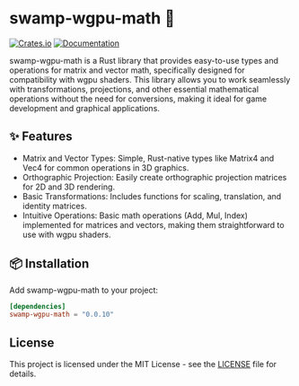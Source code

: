 # swamp-wgpu-math 🐊

[![Crates.io](https://img.shields.io/crates/v/swamp-gpu-math)](https://crates.io/crates/swamp-gpu-math)
[![Documentation](https://docs.rs/swamp-gpu-math/badge.svg)](https://docs.rs/swamp-gpu-math)

swamp-wgpu-math is a Rust library that provides easy-to-use types and operations for matrix and vector math,
specifically designed for compatibility with wgpu shaders. This library allows you to work seamlessly with
transformations, projections, and other essential mathematical operations without the need for conversions, making it
ideal for game development and graphical applications.

## ✨ Features

- Matrix and Vector Types: Simple, Rust-native types like Matrix4 and Vec4 for common operations in 3D graphics.
- Orthographic Projection: Easily create orthographic projection matrices for 2D and 3D rendering.
- Basic Transformations: Includes functions for scaling, translation, and identity matrices.
- Intuitive Operations: Basic math operations (Add, Mul, Index) implemented for matrices and vectors, making them
  straightforward to use with wgpu shaders.

## 📦 Installation

Add swamp-wgpu-math to your project:

```toml
[dependencies]
swamp-wgpu-math = "0.0.10"
```

## License

This project is licensed under the MIT License - see the [LICENSE](LICENSE) file for details.
